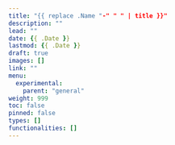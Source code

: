```yaml
---
title: "{{ replace .Name "-" " " | title }}"
description: ""
lead: ""
date: {{ .Date }}
lastmod: {{ .Date }}
draft: true
images: []
link: ""
menu:
  experimental:
    parent: "general"
weight: 999
toc: false
pinned: false
types: []
functionalities: []
---
```

